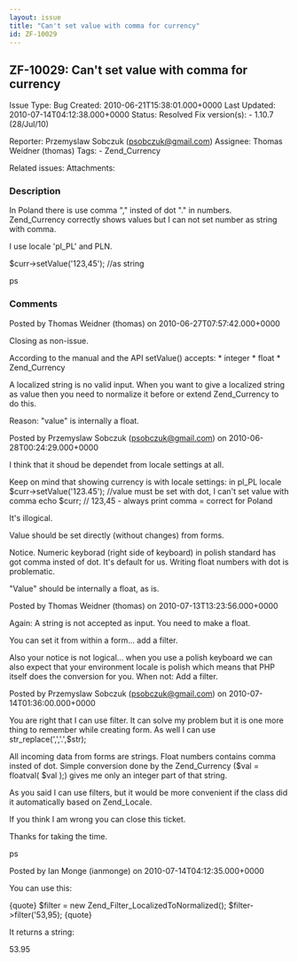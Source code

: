 ```yaml
---
layout: issue
title: "Can't set value with comma for currency"
id: ZF-10029
---
```


ZF-10029: Can't set value with comma for currency 
--------------------------------------------------

 Issue Type: Bug Created: 2010-06-21T15:38:01.000+0000 Last Updated: 2010-07-14T04:12:38.000+0000 Status: Resolved Fix version(s): - 1.10.7 (28/Jul/10)
 
 Reporter:  Przemyslaw Sobczuk (psobczuk@gmail.com)  Assignee:  Thomas Weidner (thomas)  Tags: - Zend\_Currency
 
 Related issues: 
 Attachments: 
### Description

In Poland there is use comma "," insted of dot "." in numbers. Zend\_Currency correctly shows values but I can not set number as string with comma.

I use locale 'pl\_PL' and PLN.

$curr->setValue('123,45'); //as string

ps

 

 

### Comments

Posted by Thomas Weidner (thomas) on 2010-06-27T07:57:42.000+0000

Closing as non-issue.

According to the manual and the API setValue() accepts: \* integer \* float \* Zend\_Currency

A localized string is no valid input. When you want to give a localized string as value then you need to normalize it before or extend Zend\_Currency to do this.

Reason: "value" is internally a float.

 

 

Posted by Przemyslaw Sobczuk (psobczuk@gmail.com) on 2010-06-28T00:24:29.000+0000

I think that it shoud be dependet from locale settings at all.

Keep on mind that showing currency is with locale settings: in pl\_PL locale $curr->setValue('123.45'); //value must be set with dot, I can't set value with comma echo $curr; // 123,45 - always print comma = correct for Poland

It's illogical.

Value should be set directly (without changes) from forms.

Notice. Numeric keyborad (right side of keyboard) in polish standard has got comma insted of dot. It's default for us. Writing float numbers with dot is problematic.

"Value" should be internally a float, as is.

 

 

Posted by Thomas Weidner (thomas) on 2010-07-13T13:23:56.000+0000

Again: A string is not accepted as input. You need to make a float.

You can set it from within a form... add a filter.

Also your notice is not logical... when you use a polish keyboard we can also expect that your environment locale is polish which means that PHP itself does the conversion for you. When not: Add a filter.

 

 

Posted by Przemyslaw Sobczuk (psobczuk@gmail.com) on 2010-07-14T01:36:00.000+0000

You are right that I can use filter. It can solve my problem but it is one more thing to remember while creating form. As well I can use str\_replace(',','.',$str);

All incoming data from forms are strings. Float numbers contains comma insted of dot. Simple conversion done by the Zend\_Currency ($val = floatval( $val );) gives me only an integer part of that string.

As you said I can use filters, but it would be more convenient if the class did it automatically based on Zend\_Locale.

If you think I am wrong you can close this ticket.

Thanks for taking the time.

ps

 

 

Posted by Ian Monge (ianmonge) on 2010-07-14T04:12:35.000+0000

You can use this:

{quote} $filter = new Zend\_Filter\_LocalizedToNormalized(); $filter->filter('53,95); {quote}

It returns a string:

53.95

 

 